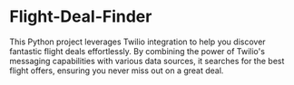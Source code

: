 # Flight-Deal-Finder
This Python project leverages Twilio integration to help you discover fantastic flight deals effortlessly. By combining the power of Twilio's messaging capabilities with various data sources, it searches for the best flight offers, ensuring you never miss out on a great deal.
